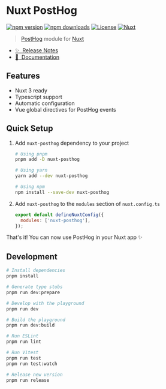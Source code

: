 # Nuxt PostHog

[![npm version][npm-version-src]][npm-version-href]
[![npm downloads][npm-downloads-src]][npm-downloads-href]
[![License][license-src]][license-href]
[![Nuxt][nuxt-src]][nuxt-href]

> [PostHog](https://posthog.com/) module for [Nuxt](https://nuxt.com/)

- [✨ &nbsp;Release Notes](https://github.com/mitjans/nuxt-posthog/releases)
- [📖 &nbsp;Documentation](https://nuxt-posthog.cmitjans.dev)
  <!-- - [🏀 Online playground](https://stackblitz.com/github/your-org/nuxt-posthog?file=playground%2Fapp.vue) -->

## Features

<!-- Highlight some of the features your module provide here -->

- Nuxt 3 ready
- Typescript support
- Automatic configuration
- Vue global directives for PostHog events

## Quick Setup

1. Add `nuxt-posthog` dependency to your project

   ```bash
   # Using pnpm
   pnpm add -D nuxt-posthog

   # Using yarn
   yarn add --dev nuxt-posthog

   # Using npm
   npm install --save-dev nuxt-posthog
   ```

2. Add `nuxt-posthog` to the `modules` section of `nuxt.config.ts`

   ```js
   export default defineNuxtConfig({
     modules: ['nuxt-posthog'],
   });
   ```

That's it! You can now use PostHog in your Nuxt app ✨

## Development

```bash
# Install dependencies
pnpm install

# Generate type stubs
pnpm run dev:prepare

# Develop with the playground
pnpm run dev

# Build the playground
pnpm run dev:build

# Run ESLint
pnpm run lint

# Run Vitest
pnpm run test
pnpm run test:watch

# Release new version
pnpm run release
```

<!-- Badges -->

[npm-version-src]: https://img.shields.io/npm/v/nuxt-posthog/latest.svg?style=flat&colorA=18181B&colorB=28CF8D
[npm-version-href]: https://npmjs.com/package/nuxt-posthog
[npm-downloads-src]: https://img.shields.io/npm/dm/nuxt-posthog.svg?style=flat&colorA=18181B&colorB=28CF8D
[npm-downloads-href]: https://npmjs.com/package/nuxt-posthog
[license-src]: https://img.shields.io/npm/l/nuxt-posthog.svg?style=flat&colorA=18181B&colorB=28CF8D
[license-href]: https://npmjs.com/package/nuxt-posthog
[nuxt-src]: https://img.shields.io/badge/Nuxt-18181B?logo=nuxt.js
[nuxt-href]: https://nuxt.com
